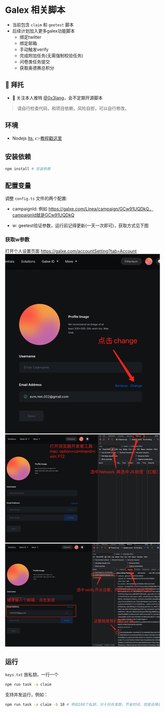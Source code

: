 # Galex 相关脚本

- 当前包含 `claim` 和 `geetest` 脚本
- 后续计划加入更多galex功能脚本
  - 绑定twitter
  - 绑定邮箱
  - 手动触发verify
  - 完成附加任务(无需强制校验任务)
  - 问卷类任务提交
  - 获取奥德赛总积分

## 🤲 拜托

- 🥹 关注本人推特 [@0x3lang](https://twitter.com/0x3lang)，会不定期开源脚本 

> 请自行检查代码，和项目依赖，风险自担，可以自行修改。

## 环境

- Nodejs [lts](https://nodejs.org/en/download), 👉[教程戳这里](https://www.liaoxuefeng.com/wiki/1022910821149312/1023025597810528)

## 安装依赖

```bash
npm install # 安装依赖
```

## 配置变量

调整 `config.ts` 文件的两个配置:

- campaignId: 例如 https://galxe.com/Linea/campaign/GCw91UQDkQ，campaignId就是GCw91UQDkQ

- w: geetest验证参数，运行前记得更新(一天一次即可)，获取方式见下图

### 获取w参数

打开个人设置页面 https://galxe.com/accountSetting?tab=Account
![geetest_1](./public/galex_w_1.png)
![geetest_2](./public/galex_w_2.png)
![geetest_3](./public/galex_w_3.png)

## 运行

`keys.txt` 放私钥，一行一个

```bash
npm run task -a claim 
```

支持并发运行，例如：

```bash
npm run task -a claim -b 10 # 例如100个私钥，分十份并发跑，节省时间，但是会降低容错
```
